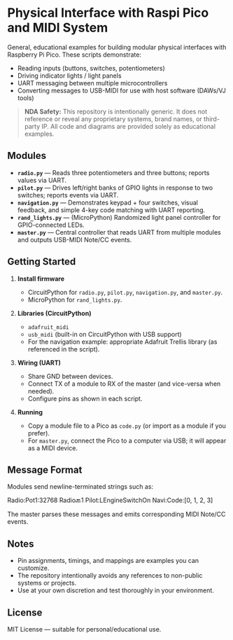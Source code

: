 # Physical Interface with Raspi Pico and MIDI System

General, educational examples for building modular physical interfaces with Raspberry Pi Pico.
These scripts demonstrate:
- Reading inputs (buttons, switches, potentiometers)
- Driving indicator lights / light panels
- UART messaging between multiple microcontrollers
- Converting messages to USB-MIDI for use with host software (DAWs/VJ tools)

> **NDA Safety:** This repository is intentionally generic. It does not reference or
> reveal any proprietary systems, brand names, or third-party IP. All code and
> diagrams are provided solely as educational examples.

## Modules

- **`radio.py`** — Reads three potentiometers and three buttons; reports values via UART.
- **`pilot.py`** — Drives left/right banks of GPIO lights in response to two switches; reports events via UART.
- **`navigation.py`** — Demonstrates keypad + four switches, visual feedback, and simple 4-key code matching with UART reporting.
- **`rand_lights.py`** — (MicroPython) Randomized light panel controller for GPIO-connected LEDs.
- **`master.py`** — Central controller that reads UART from multiple modules and outputs USB-MIDI Note/CC events.

## Getting Started

1. **Install firmware**
   - CircuitPython for `radio.py`, `pilot.py`, `navigation.py`, and `master.py`.
   - MicroPython for `rand_lights.py`.

2. **Libraries (CircuitPython)**
   - `adafruit_midi`
   - `usb_midi` (built-in on CircuitPython with USB support)
   - For the navigation example: appropriate Adafruit Trellis library (as referenced in the script).

3. **Wiring (UART)**
   - Share GND between devices.
   - Connect TX of a module to RX of the master (and vice-versa when needed).
   - Configure pins as shown in each script.

4. **Running**
   - Copy a module file to a Pico as `code.py` (or import as a module if you prefer).
   - For `master.py`, connect the Pico to a computer via USB; it will appear as a MIDI device.

## Message Format

Modules send newline-terminated strings such as:

Radio:Pot1:32768
Radio:back:1
Pilot:LEngineSwitchOn
Navi:Code:[0, 1, 2, 3]

The master parses these messages and emits corresponding MIDI Note/CC events.

## Notes

- Pin assignments, timings, and mappings are examples you can customize.
- The repository intentionally avoids any references to non-public systems or projects.
- Use at your own discretion and test thoroughly in your environment.

## License

MIT License — suitable for personal/educational use.
